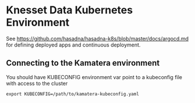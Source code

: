 # Knesset Data Kubernetes Environment

See https://github.com/hasadna/hasadna-k8s/blob/master/docs/argocd.md for defining deployed apps and continuous deployment.

## Connecting to the Kamatera environment

You should have KUBECONFIG environment var point to a kubeconfig file with access to the cluster

```
export KUBECONFIG=/path/to/kamatera-kubeconfig.yaml
```
